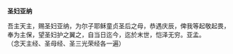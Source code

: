 **圣妇亚纳**

吾主天主，赐圣妇亚纳，为尔子耶稣童贞圣后之母，恭遇庆辰，俾我等起敬起畏，奉为主保，望圣妇护之翼之，自当日迄今，迄於末世，恺泽无穷。亚孟。  
（念天主经、圣母经、圣三光荣经各一遍）